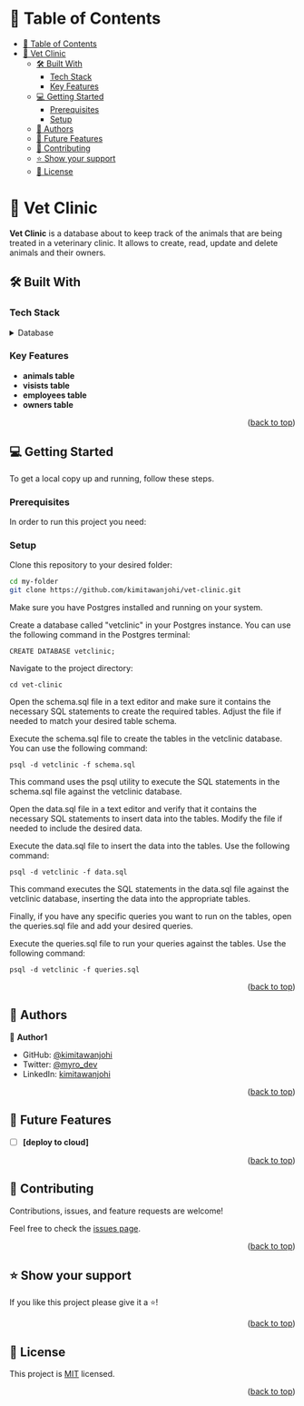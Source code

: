 # 📗 Table of Contents

- [📗 Table of Contents](#-table-of-contents)
- [📖 Vet Clinic ](#-vet-clinic-)
  - [🛠 Built With ](#-built-with-)
    - [Tech Stack ](#tech-stack-)
    - [Key Features ](#key-features-)
  - [💻 Getting Started ](#-getting-started-)
    - [Prerequisites](#prerequisites)
    - [Setup](#setup)
  - [👥 Authors ](#-authors-)
  - [🔭 Future Features ](#-future-features-)
  - [🤝 Contributing ](#-contributing-)
  - [⭐️ Show your support ](#️-show-your-support-)
  - [📝 License ](#-license-)

# 📖 Vet Clinic <a name="about-project"></a>


**Vet Clinic** is a database about to keep track of the animals that are being treated in a veterinary clinic. It allows to create, read, update and delete animals and their owners.

## 🛠 Built With <a name="built-with"></a>

### Tech Stack <a name="tech-stack"></a>

<details>
<summary>Database</summary>
  <ul>
    <li><a href="https://www.postgresql.org/">PostgreSQL</a></li>
  </ul>
</details>

<!-- Features -->

### Key Features <a name="key-features"></a>

- **animals table**
- **visists table**
- **employees table**
- **owners table**

<p align="right">(<a href="#readme-top">back to top</a>)</p>

<!-- GETTING STARTED -->

## 💻 Getting Started <a name="getting-started"></a>


To get a local copy up and running, follow these steps.

### Prerequisites

In order to run this project you need:

<!--
Example command:

```sh
 gem install rails
```
 -->

### Setup

Clone this repository to your desired folder:

```sh
cd my-folder
git clone https://github.com/kimitawanjohi/vet-clinic.git
```

Make sure you have Postgres installed and running on your system.

Create a database called "vetclinic" in your Postgres instance. You can use the following command in the Postgres terminal:

```
CREATE DATABASE vetclinic;
```
Navigate to the project directory:

```
cd vet-clinic
```
Open the schema.sql file in a text editor and make sure it contains the necessary SQL statements to create the required tables. Adjust the file if needed to match your desired table schema.

Execute the schema.sql file to create the tables in the vetclinic database. You can use the following command:

```
psql -d vetclinic -f schema.sql
```
This command uses the psql utility to execute the SQL statements in the schema.sql file against the vetclinic database.

Open the data.sql file in a text editor and verify that it contains the necessary SQL statements to insert data into the tables. Modify the file if needed to include the desired data.

Execute the data.sql file to insert the data into the tables. Use the following command:

```
psql -d vetclinic -f data.sql
```
This command executes the SQL statements in the data.sql file against the vetclinic database, inserting the data into the appropriate tables.

Finally, if you have any specific queries you want to run on the tables, open the queries.sql file and add your desired queries.

Execute the queries.sql file to run your queries against the tables. Use the following command:

```
psql -d vetclinic -f queries.sql
```

<p align="right">(<a href="#readme-top">back to top</a>)</p>

<!-- AUTHORS -->

## 👥 Authors <a name="authors"></a>


👤 **Author1**

- GitHub: [@kimitawanjohi](https://github.com/kimitawanjohi)
- Twitter: [@myro_dev](https://twitter.com/myro_dev)
- LinkedIn: [kimitawanjohi](https://linkedin.com/in/kimitawanjohi)


<p align="right">(<a href="#readme-top">back to top</a>)</p>

<!-- FUTURE FEATURES -->

## 🔭 Future Features <a name="future-features"></a>


- [ ] **[deploy to cloud]**


<p align="right">(<a href="#readme-top">back to top</a>)</p>

<!-- CONTRIBUTING -->

## 🤝 Contributing <a name="contributing"></a>

Contributions, issues, and feature requests are welcome!

Feel free to check the [issues page](../../issues/).

<p align="right">(<a href="#readme-top">back to top</a>)</p>

<!-- SUPPORT -->

## ⭐️ Show your support <a name="support"></a>


If you like this project please give it a ⭐️!

<p align="right">(<a href="#readme-top">back to top</a>)</p>

<!-- LICENSE -->

## 📝 License <a name="license"></a>

This project is [MIT](./LICENSE) licensed.

<p align="right">(<a href="#readme-top">back to top</a>)</p>
